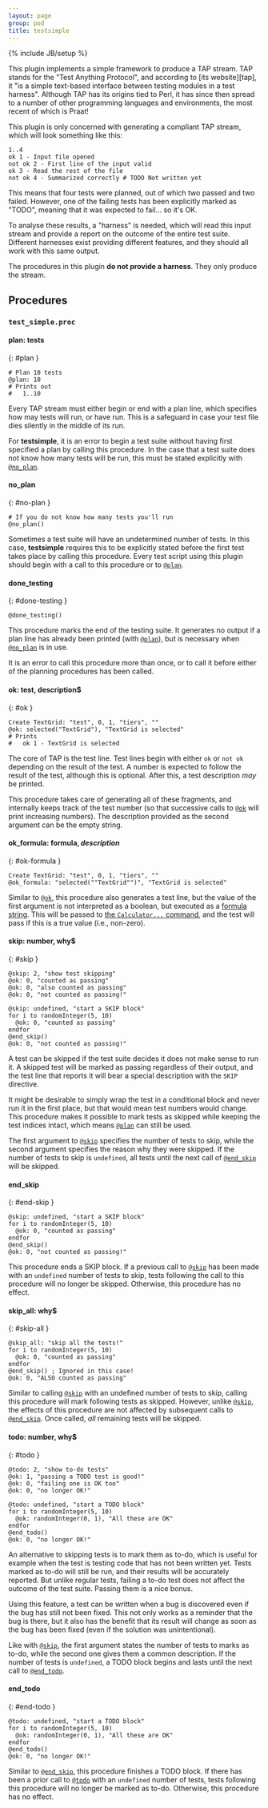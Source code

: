 ```yaml
---
layout: page
group: pod
title: testsimple
---
```

{% include JB/setup %}

This plugin implements a simple framework to produce a TAP stream. TAP stands
for the "Test Anything Protocol", and according to [its website][tap], it "is a
simple text-based interface between testing modules in a test harness". Although
TAP has its origins tied to Perl, it has since then spread to a number of other
programming languages and environments, the most recent of which is Praat!

This plugin is only concerned with generating a compliant TAP stream, which will
look something like this:

    1..4
    ok 1 - Input file opened
    not ok 2 - First line of the input valid
    ok 3 - Read the rest of the file
    not ok 4 - Summarized correctly # TODO Not written yet

This means that four tests were planned, out of which two passed and two failed.
However, one of the failing tests has been explicitly marked as "TODO", meaning
that it was expected to fail... so it's OK.

To analyse these results, a "harness" is needed, which will read this input
stream and provide a report on the outcome of the entire test suite. Different
harnesses exist providing different features, and they should all work with this
same output.

The procedures in this plugin **do not provide a harness**. They only produce
the stream.

## Procedures

### `test_simple.proc`

#### plan: tests
{: #plan }

    # Plan 10 tests
    @plan: 10
    # Prints out
    #   1..10

Every TAP stream must either begin or end with a plan line, which specifies how
may tests will run, or have run. This is a safeguard in case your test file dies
silently in the middle of its run.

For **testsimple**, it is an error to begin a test suite without having first
specified a plan by calling this procedure. In the case that a test suite does
not know how many tests will be run, this must be stated explicitly with
[`@no_plan`](#no-plan).

#### no_plan
{: #no-plan }

    # If you do not know how many tests you'll run
    @no_plan()

Sometimes a test suite will have an undetermined number of tests. In this case,
**testsimple** requires this to be explicitly stated before the first test takes
place by calling this procedure. Every test script using this plugin should
begin with a call to this procedure or to [`@plan`](#plan).

#### done_testing
{: #done-testing }

    @done_testing()

This procedure marks the end of the testing suite. It generates no output if a
plan line has already been printed (with [`@plan`](#plan)), but is necessary
when [`@no_plan`](#no-plan) is in use.

It is an error to call this procedure more than once, or to call it before
either of the planning procedures has been called.

#### ok: test, description$
{: #ok }

    Create TextGrid: "test", 0, 1, "tiers", ""
    @ok: selected("TextGrid"), "TextGrid is selected"
    # Prints
    #   ok 1 - TextGrid is selected

The core of TAP is the test line. Test lines begin with either `ok` or `not ok`
depending on the result of the test. A number is expected to follow the result
of the test, although this is optional. After this, a test description _may_ be
printed.

This procedure takes care of generating all of these fragments, and internally
keeps track of the test number (so that successive calls to [`@ok`](#ok) will
print increasing numbers). The description provided as the second argument can
be the empty string.

#### ok_formula: formula$, description$
{: #ok-formula }

    Create TextGrid: "test", 0, 1, "tiers", ""
    @ok_formula: "selected(""TextGrid"")", "TextGrid is selected"

Similar to [`@ok`](#ok), this procedure also generates a test line, but the
value of the first argument is not interpreted as a boolean, but executed as a
[formula string][formulas]. This will be passed to
[the `Calculator...` command][calculator], and the test will pass if this is a
true value (i.e., non-zero).

[formulas]: http://www.fon.hum.uva.nl/praat/manual/Formulas.html
[calculator]: http://www.fon.hum.uva.nl/praat/manual/Calculator___.html

#### skip: number, why$
{: #skip }

    @skip: 2, "show test skipping"
    @ok: 0, "counted as passing"
    @ok: 0, "also counted as passing"
    @ok: 0, "not counted as passing!"

    @skip: undefined, "start a SKIP block"
    for i to randomInteger(5, 10)
      @ok: 0, "counted as passing"
    endfor
    @end_skip()
    @ok: 0, "not counted as passing!"

A test can be skipped if the test suite decides it does not make sense to run
it. A skipped test will be marked as passing regardless of their output, and the
test line that reports it will bear a special description with the `SKIP`
directive.

It might be desirable to simply wrap the test in a conditional block and never
run it in the first place, but that would mean test numbers would change. This
procedure makes it possible to mark tests as skipped while keeping the test
indices intact, which means [`@plan`](#plan) can still be used.

The first argument to [`@skip`](#skip) specifies the number of tests to skip,
while the second argument specifies the reason why they were skipped. If the
number of tests to skip is `undefined`, all tests until the next call of
[`@end_skip`](#end-skip) will be skipped.

#### end_skip
{: #end-skip }

    @skip: undefined, "start a SKIP block"
    for i to randomInteger(5, 10)
      @ok: 0, "counted as passing"
    endfor
    @end_skip()
    @ok: 0, "not counted as passing!"

This procedure ends a SKIP block. If a previous call to [`@skip`](#skip) has
been made with an `undefined` number of tests to skip, tests following the call
to this procedure will no longer be skipped. Otherwise, this procedure has no
effect.

#### skip_all: why$
{: #skip-all }

    @skip_all: "skip all the tests!"
    for i to randomInteger(5, 10)
      @ok: 0, "counted as passing"
    endfor
    @end_skip() ; Ignored in this case!
    @ok: 0, "ALSO counted as passing"

Similar to calling [`@skip`](#skip) with an undefined number of tests to skip,
calling this procedure will mark following tests as skipped. However, unlike
[`@skip`](#skip), the effects of this procedure are not affected by subsequent
calls to [`@end_skip`](#end-skip). Once called, _all_ remaining tests will be
skipped.

#### todo: number, why$
{: #todo }

    @todo: 2, "show to-do tests"
    @ok: 1, "passing a TODO test is good!"
    @ok: 0, "failing one is OK too"
    @ok: 0, "no longer OK!"

    @todo: undefined, "start a TODO block"
    for i to randomInteger(5, 10)
      @ok: randomInteger(0, 1), "All these are OK"
    endfor
    @end_todo()
    @ok: 0, "no longer OK!"

An alternative to skipping tests is to mark them as to-do, which is useful for
example when the test is testing code that has not been written yet. Tests
marked as to-do will still be run, and their results will be accurately
reported. But unlike regular tests, failing a to-do test does not affect the
outcome of the test suite. Passing them is a nice bonus.

Using this feature, a test can be written when a bug is discovered even if the
bug has still not been fixed. This not only works as a reminder that the bug is
there, but it also has the benefit that its result will change as soon as the
bug has been fixed (even if the solution was unintentional).

Like with [`@skip`](#skip), the first argument states the number of tests to
marks as to-do, while the second one gives them a common description. If the
number of tests is `undefined`, a TODO block begins and lasts until the next
call to [`@end_todo`](#end-todo).

#### end_todo
{: #end-todo }

    @todo: undefined, "start a TODO block"
    for i to randomInteger(5, 10)
      @ok: randomInteger(0, 1), "All these are OK"
    endfor
    @end_todo()
    @ok: 0, "no longer OK!"

Similar to [`@end_skip`](#end-skip), this procedure finishes a TODO block. If
there has been a prior call to [`@todo`](#todo) with an `undefined` number of
tests, tests following this procedure will no longer be marked as to-do.
Otherwise, this procedure has no effect.
